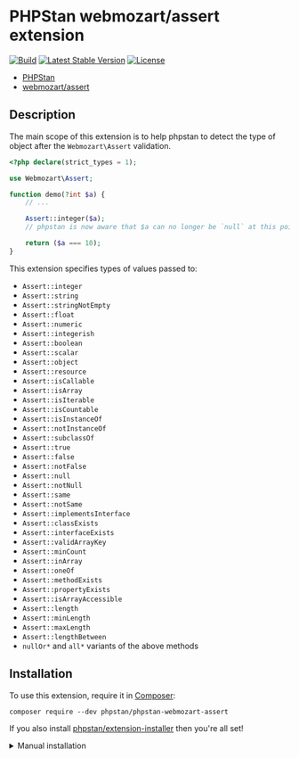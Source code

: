# PHPStan webmozart/assert extension

[![Build](https://github.com/phpstan/phpstan-webmozart-assert/workflows/Build/badge.svg)](https://github.com/phpstan/phpstan-webmozart-assert/actions)
[![Latest Stable Version](https://poser.pugx.org/phpstan/phpstan-webmozart-assert/v/stable)](https://packagist.org/packages/phpstan/phpstan-webmozart-assert)
[![License](https://poser.pugx.org/phpstan/phpstan-webmozart-assert/license)](https://packagist.org/packages/phpstan/phpstan-webmozart-assert)

* [PHPStan](https://phpstan.org/)
* [webmozart/assert](https://github.com/webmozart/assert)

## Description

The main scope of this extension is to help phpstan to detect the type of object after the `Webmozart\Assert` validation.

```php
<?php declare(strict_types = 1);

use Webmozart\Assert;

function demo(?int $a) {
	// ...

	Assert::integer($a);
	// phpstan is now aware that $a can no longer be `null` at this point

	return ($a === 10);
}
```

This extension specifies types of values passed to:

* `Assert::integer`
* `Assert::string`
* `Assert::stringNotEmpty`
* `Assert::float`
* `Assert::numeric`
* `Assert::integerish`
* `Assert::boolean`
* `Assert::scalar`
* `Assert::object`
* `Assert::resource`
* `Assert::isCallable`
* `Assert::isArray`
* `Assert::isIterable`
* `Assert::isCountable`
* `Assert::isInstanceOf`
* `Assert::notInstanceOf`
* `Assert::subclassOf`
* `Assert::true`
* `Assert::false`
* `Assert::notFalse`
* `Assert::null`
* `Assert::notNull`
* `Assert::same`
* `Assert::notSame`
* `Assert::implementsInterface`
* `Assert::classExists`
* `Assert::interfaceExists`
* `Assert::validArrayKey`
* `Assert::minCount`
* `Assert::inArray`
* `Assert::oneOf`
* `Assert::methodExists`
* `Assert::propertyExists`
* `Assert::isArrayAccessible`
* `Assert::length`
* `Assert::minLength`
* `Assert::maxLength`
* `Assert::lengthBetween`
* `nullOr*` and `all*` variants of the above methods


## Installation

To use this extension, require it in [Composer](https://getcomposer.org/):

```
composer require --dev phpstan/phpstan-webmozart-assert
```

If you also install [phpstan/extension-installer](https://github.com/phpstan/extension-installer) then you're all set!

<details>
  <summary>Manual installation</summary>

If you don't want to use `phpstan/extension-installer`, include extension.neon in your project's PHPStan config:

```
includes:
    - vendor/phpstan/phpstan-webmozart-assert/extension.neon
```
</details>
